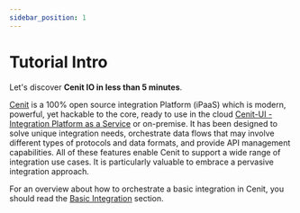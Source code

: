```yaml
---
sidebar_position: 1
---
```


# Tutorial Intro

Let's discover **Cenit IO in less than 5 minutes**.

[Cenit](https://app.cenit.io) is a 100% open source integration Platform (iPaaS) which is modern, powerful, yet hackable to the core, ready to use in the cloud [Cenit-UI - Integration Platform as a Service](https://app.cenit.io) or on-premise. It has been designed to solve unique integration needs, orchestrate data flows that may involve different types of protocols and data formats, and provide API management capabilities. All of these features enable Cenit to support a wide range of integration use cases. It is particularly valuable to embrace a pervasive integration approach.

For an overview about how to orchestrate a basic integration in Cenit, you should read the [Basic Integration](tutorials/basic_integration.md) section.
